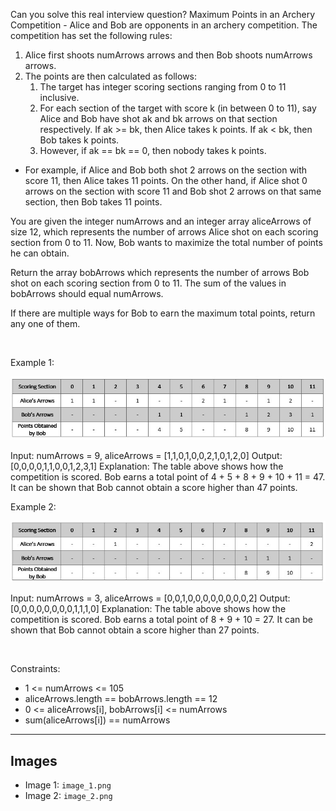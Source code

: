 Can you solve this real interview question? Maximum Points in an Archery Competition - Alice and Bob are opponents in an archery competition. The competition has set the following rules:

 1. Alice first shoots numArrows arrows and then Bob shoots numArrows arrows.
 2. The points are then calculated as follows:
    1. The target has integer scoring sections ranging from 0 to 11 inclusive.
    2. For each section of the target with score k (in between 0 to 11), say Alice and Bob have shot ak and bk arrows on that section respectively. If ak >= bk, then Alice takes k points. If ak < bk, then Bob takes k points.
    3. However, if ak == bk == 0, then nobody takes k points.

 * For example, if Alice and Bob both shot 2 arrows on the section with score 11, then Alice takes 11 points. On the other hand, if Alice shot 0 arrows on the section with score 11 and Bob shot 2 arrows on that same section, then Bob takes 11 points.

You are given the integer numArrows and an integer array aliceArrows of size 12, which represents the number of arrows Alice shot on each scoring section from 0 to 11. Now, Bob wants to maximize the total number of points he can obtain.

Return the array bobArrows which represents the number of arrows Bob shot on each scoring section from 0 to 11. The sum of the values in bobArrows should equal numArrows.

If there are multiple ways for Bob to earn the maximum total points, return any one of them.

 

Example 1:

![Example 1](./image_1.png)


Input: numArrows = 9, aliceArrows = [1,1,0,1,0,0,2,1,0,1,2,0]
Output: [0,0,0,0,1,1,0,0,1,2,3,1]
Explanation: The table above shows how the competition is scored. 
Bob earns a total point of 4 + 5 + 8 + 9 + 10 + 11 = 47.
It can be shown that Bob cannot obtain a score higher than 47 points.


Example 2:

![Example 2](./image_2.png)


Input: numArrows = 3, aliceArrows = [0,0,1,0,0,0,0,0,0,0,0,2]
Output: [0,0,0,0,0,0,0,0,1,1,1,0]
Explanation: The table above shows how the competition is scored.
Bob earns a total point of 8 + 9 + 10 = 27.
It can be shown that Bob cannot obtain a score higher than 27 points.


 

Constraints:

 * 1 <= numArrows <= 105
 * aliceArrows.length == bobArrows.length == 12
 * 0 <= aliceArrows[i], bobArrows[i] <= numArrows
 * sum(aliceArrows[i]) == numArrows

---

## Images

- Image 1: `image_1.png`
- Image 2: `image_2.png`
